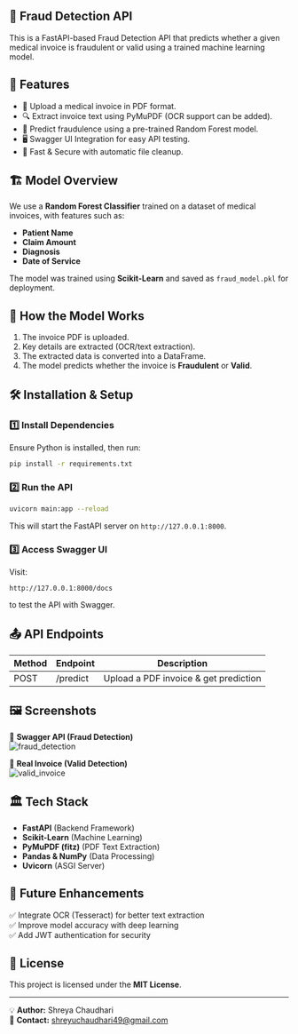 ## 🏥 Fraud Detection API
This is a FastAPI-based Fraud Detection API that predicts whether a given medical invoice is fraudulent or valid using a trained machine learning model.

## 🚀 Features
- 📄 Upload a medical invoice in PDF format.
- 🔍 Extract invoice text using PyMuPDF (OCR support can be added).
- 🤖 Predict fraudulence using a pre-trained Random Forest model.
- 🖥️ Swagger UI Integration for easy API testing.
- 📂 Fast & Secure with automatic file cleanup.

## 🏗️ Model Overview
We use a **Random Forest Classifier** trained on a dataset of medical invoices, with features such as:

- **Patient Name**
- **Claim Amount**
- **Diagnosis**
- **Date of Service**

The model was trained using **Scikit-Learn** and saved as `fraud_model.pkl` for deployment.

## 🔧 How the Model Works
1. The invoice PDF is uploaded.
2. Key details are extracted (OCR/text extraction).
3. The extracted data is converted into a DataFrame.
4. The model predicts whether the invoice is **Fraudulent** or **Valid**.

## 🛠️ Installation & Setup
### 1️⃣ Install Dependencies
Ensure Python is installed, then run:
```sh
pip install -r requirements.txt
```

### 2️⃣ Run the API
```sh
uvicorn main:app --reload
```
This will start the FastAPI server on `http://127.0.0.1:8000`.

### 3️⃣ Access Swagger UI
Visit:
```
http://127.0.0.1:8000/docs
```
to test the API with Swagger.

## 📤 API Endpoints
| Method | Endpoint  | Description |
|--------|----------|-------------|
| POST   | /predict | Upload a PDF invoice & get prediction |

## 🖼️ Screenshots
📌 **Swagger API (Fraud Detection)**  
![fraud_detection](https://github.com/user-attachments/assets/d9eaf72e-68d0-44a1-8ff4-45cc442ba80c)

📌 **Real Invoice (Valid Detection)**  
![valid_invoice](https://github.com/user-attachments/assets/9c5488ad-04a7-4c14-8d0d-c9402e4f768b)

## 🏛️ Tech Stack
- **FastAPI** (Backend Framework)
- **Scikit-Learn** (Machine Learning)
- **PyMuPDF (fitz)** (PDF Text Extraction)
- **Pandas & NumPy** (Data Processing)
- **Uvicorn** (ASGI Server)

## 📌 Future Enhancements
✅ Integrate OCR (Tesseract) for better text extraction  
✅ Improve model accuracy with deep learning  
✅ Add JWT authentication for security  

## 📜 License
This project is licensed under the **MIT License**.

---

💡 **Author:** Shreya Chaudhari  
📧 **Contact:** shreyuchaudhari49@gmail.com

